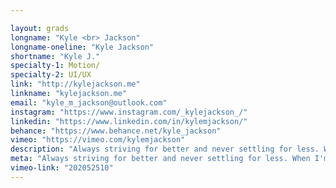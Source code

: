 ```yaml
---

layout: grads
longname: "Kyle <br> Jackson"
longname-oneline: "Kyle Jackson"
shortname: "Kyle J."
specialty-1: Motion/
specialty-2: UI/UX
link: "http://kylejackson.me"
linkname: "kylejackson.me"
email: "kyle_m_jackson@outlook.com"
instagram: "https://www.instagram.com/_kylejackson_/"
linkedin: "https://www.linkedin.com/in/kylemjackson/"
behance: "https://www.behance.net/kyle_jackson"
vimeo: "https://vimeo.com/kylemjackson"
description: "Always striving for better and never settling for less. When I'm not designing, I often find myself playing, following, or watching sports."
meta: "Always striving for better and never settling for less. When I'm not designing, I often find myself playing, following, or watching sports."
vimeo-link: "202052510"
---
```

